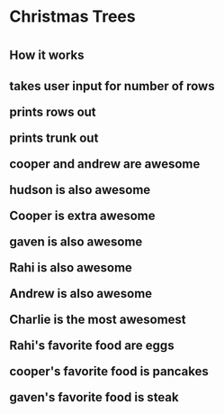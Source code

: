 <h1> Christmas Trees <h1>
<h2> How it works <h2>
<p> takes user input for number of rows </p>
<p> prints rows out </p>
<p> prints trunk out </p>
<b> cooper and andrew are awesome </b>
<p>hudson is also awesome</p>
<p>Cooper is extra awesome </p>
<p> gaven is also awesome </p>
<p>Rahi is also awesome</p>
<p>Andrew is also awesome</p>
  
<p>Charlie is the most awesomest</p>
<p>Rahi's favorite food are eggs</p>
<p>cooper's favorite food is pancakes</p>
<p>gaven's favorite food is steak</p>



